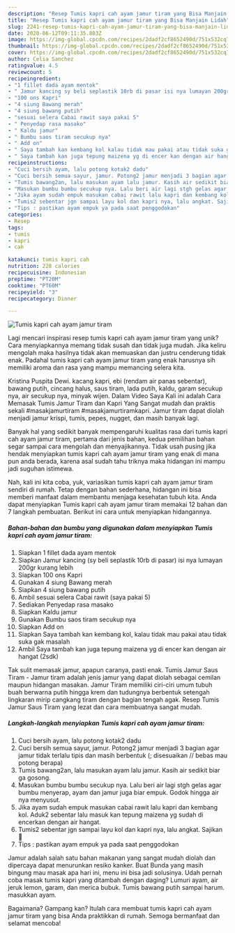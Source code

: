 ```yaml
---
description: "Resep Tumis kapri cah ayam jamur tiram yang Bisa Manjain Lidah"
title: "Resep Tumis kapri cah ayam jamur tiram yang Bisa Manjain Lidah"
slug: 2241-resep-tumis-kapri-cah-ayam-jamur-tiram-yang-bisa-manjain-lidah
date: 2020-06-12T09:11:35.803Z
image: https://img-global.cpcdn.com/recipes/2dadf2cf8652490d/751x532cq70/tumis-kapri-cah-ayam-jamur-tiram-foto-resep-utama.jpg
thumbnail: https://img-global.cpcdn.com/recipes/2dadf2cf8652490d/751x532cq70/tumis-kapri-cah-ayam-jamur-tiram-foto-resep-utama.jpg
cover: https://img-global.cpcdn.com/recipes/2dadf2cf8652490d/751x532cq70/tumis-kapri-cah-ayam-jamur-tiram-foto-resep-utama.jpg
author: Celia Sanchez
ratingvalue: 4.5
reviewcount: 5
recipeingredient:
- "1 fillet dada ayam mentok"
- " Jamur kancing sy beli seplastik 10rb di pasar isi nya lumayan 200gr kurang lebih"
- "100 ons Kapri"
- "4 siung Bawang merah"
- "4 siung bawang putih"
- "sesuai selera Cabai rawit saya pakai 5"
- " Penyedap rasa masako"
- " Kaldu jamur"
- " Bumbu saos tiram secukup nya"
- " Add on"
- " Saya tambah kan kembang kol kalau tidak mau pakai atau tidak suka gak masalah"
- " Saya tambah kan juga tepung maizena yg di encer kan dengan air hangat 2sdk"
recipeinstructions:
- "Cuci bersih ayam, lalu potong kotak2 dadu"
- "Cuci bersih semua sayur, jamur. Potong2 jamur menjadi 3 bagian agar jamur tidak terlalu tipis dan masih berbentuk (; disesuaikan // bebas mau potong berapa)"
- "Tumis bawang2an, lalu masukan ayam lalu jamur. Kasih air sedikit biar ga gosong."
- "Masukan bumbu bumbu secukup nya. Lalu beri air lagi stgh gelas agar bumbu menyerap, ayam dan jamur juga biar empuk. Godok hingga air nya menyusut."
- "Jika ayam sudah empuk masukan cabai rawit lalu kapri dan kembang kol. Aduk2 sebentar lalu masuk kan tepung maizena yg sudah di encerkan dengan air hangat."
- "Tumis2 sebentar jgn sampai layu kol dan kapri nya, lalu angkat. Sajikan 💖"
- "Tips : pastikan ayam empuk ya pada saat penggodokan"
categories:
- Resep
tags:
- tumis
- kapri
- cah

katakunci: tumis kapri cah 
nutrition: 228 calories
recipecuisine: Indonesian
preptime: "PT20M"
cooktime: "PT60M"
recipeyield: "3"
recipecategory: Dinner

---
```



![Tumis kapri cah ayam jamur tiram](https://img-global.cpcdn.com/recipes/2dadf2cf8652490d/751x532cq70/tumis-kapri-cah-ayam-jamur-tiram-foto-resep-utama.jpg)

Lagi mencari inspirasi resep tumis kapri cah ayam jamur tiram yang unik? Cara menyiapkannya memang tidak susah dan tidak juga mudah. Jika keliru mengolah maka hasilnya tidak akan memuaskan dan justru cenderung tidak enak. Padahal tumis kapri cah ayam jamur tiram yang enak harusnya sih memiliki aroma dan rasa yang mampu memancing selera kita.

Kristina Puspita Dewi. kacang kapri, ebi (rendam air panas sebentar), bawang putih, cincang halus, saus tiram, lada putih, kaldu, garam secukup nya, air secukup nya, minyak wijen. Dalam Video Saya Kali ini adalah Cara Memasak Tumis Jamur Tiram dan Kapri Yang Sangat mudah dan praktis sekali #masakjamurtiram #masakjamurtiramkapri. Jamur tiram dapat diolah menjadi jamur krispi, tumis, pepes, nugget, dan masih banyak lagi.

Banyak hal yang sedikit banyak mempengaruhi kualitas rasa dari tumis kapri cah ayam jamur tiram, pertama dari jenis bahan, kedua pemilihan bahan segar sampai cara mengolah dan menyajikannya. Tidak usah pusing jika hendak menyiapkan tumis kapri cah ayam jamur tiram yang enak di mana pun anda berada, karena asal sudah tahu triknya maka hidangan ini mampu jadi suguhan istimewa.


Nah, kali ini kita coba, yuk, variasikan tumis kapri cah ayam jamur tiram sendiri di rumah. Tetap dengan bahan sederhana, hidangan ini bisa memberi manfaat dalam membantu menjaga kesehatan tubuh kita. Anda dapat menyiapkan Tumis kapri cah ayam jamur tiram memakai 12 bahan dan 7 langkah pembuatan. Berikut ini cara untuk menyiapkan hidangannya.

<!--inarticleads1-->

##### Bahan-bahan dan bumbu yang digunakan dalam menyiapkan Tumis kapri cah ayam jamur tiram:

1. Siapkan 1 fillet dada ayam mentok
1. Siapkan  Jamur kancing (sy beli seplastik 10rb di pasar) isi nya lumayan 200gr kurang lebih
1. Siapkan 100 ons Kapri
1. Gunakan 4 siung Bawang merah
1. Siapkan 4 siung bawang putih
1. Ambil sesuai selera Cabai rawit (saya pakai 5)
1. Sediakan  Penyedap rasa masako
1. Siapkan  Kaldu jamur
1. Gunakan  Bumbu saos tiram secukup nya
1. Siapkan  Add on
1. Siapkan  Saya tambah kan kembang kol, kalau tidak mau pakai atau tidak suka gak masalah
1. Ambil  Saya tambah kan juga tepung maizena yg di encer kan dengan air hangat (2sdk)


Tak sulit memasak jamur, apapun caranya, pasti enak. Tumis Jamur Saus Tiram - Jamur tiram adalah jenis jamur yang dapat diolah sebagai cemilan maupun hidangan masakan. Jamur Tiram memiliki ciri-ciri umum tubuh buah berwarna putih hingga krem dan tudungnya berbentuk setengah lingkaran mirip cangkang tiram dengan bagian tengah agak. Resep Tumis Jamur Saus Tiram yang lezat dan cara membuatnya sangat mudah. 

<!--inarticleads2-->

##### Langkah-langkah menyiapkan Tumis kapri cah ayam jamur tiram:

1. Cuci bersih ayam, lalu potong kotak2 dadu
1. Cuci bersih semua sayur, jamur. Potong2 jamur menjadi 3 bagian agar jamur tidak terlalu tipis dan masih berbentuk (; disesuaikan // bebas mau potong berapa)
1. Tumis bawang2an, lalu masukan ayam lalu jamur. Kasih air sedikit biar ga gosong.
1. Masukan bumbu bumbu secukup nya. Lalu beri air lagi stgh gelas agar bumbu menyerap, ayam dan jamur juga biar empuk. Godok hingga air nya menyusut.
1. Jika ayam sudah empuk masukan cabai rawit lalu kapri dan kembang kol. Aduk2 sebentar lalu masuk kan tepung maizena yg sudah di encerkan dengan air hangat.
1. Tumis2 sebentar jgn sampai layu kol dan kapri nya, lalu angkat. Sajikan 💖
1. Tips : pastikan ayam empuk ya pada saat penggodokan


Jamur adalah salah satu bahan makanan yang sangat mudah diolah dan dipercaya dapat menurunkan resiko kanker. Buat Bunda yang masih bingung mau masak apa hari ini, menu ini bisa jadi solusinya. Udah pernah coba masak tumis kapri yang ditambah dengan daging? Lumuri ayam, air jeruk lemon, garam, dan merica bubuk. Tumis bawang putih sampai harum. masukkan ayam. 

Bagaimana? Gampang kan? Itulah cara membuat tumis kapri cah ayam jamur tiram yang bisa Anda praktikkan di rumah. Semoga bermanfaat dan selamat mencoba!
